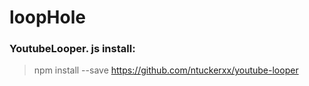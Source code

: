 # loopHole




### YoutubeLooper. js install:
> npm install --save https://github.com/ntuckerxx/youtube-looper